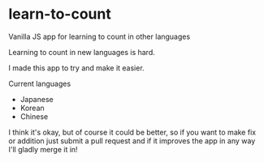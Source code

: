 # learn-to-count
Vanilla JS app for learning to count in other languages

Learning to count in new languages is hard.

I made this app to try and make it easier.

Current languages
* Japanese
* Korean
* Chinese

I think it's okay, but of course it could be better, so if you want to make fix or addition just submit a pull request and if it improves the app in any way I'll gladly merge it in!
